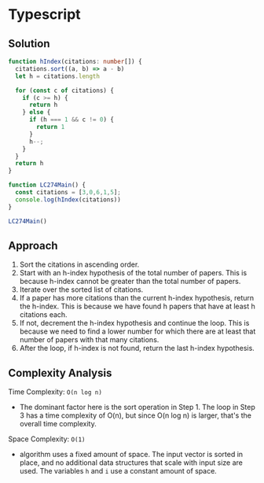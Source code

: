 # Typescript

## Solution

```typescript
function hIndex(citations: number[]) {
  citations.sort((a, b) => a - b)
  let h = citations.length

  for (const c of citations) {
    if (c >= h) {
      return h
    } else {
      if (h === 1 && c != 0) {
        return 1
      }
      h--;
    }
  }
  return h
}

function LC274Main() {
  const citations = [3,0,6,1,5];
  console.log(hIndex(citations))
}

LC274Main()
```

## Approach

1. Sort the citations in ascending order.
2. Start with an h-index hypothesis of the total number of papers. This is because h-index cannot be greater than the total number of papers.
3. Iterate over the sorted list of citations.
4. If a paper has more citations than the current h-index hypothesis, return the h-index. This is because we have found h papers that have at least h citations each.
5. If not, decrement the h-index hypothesis and continue the loop. This is because we need to find a lower number for which there are at least that number of papers with that many citations.
6. After the loop, if h-index is not found, return the last h-index hypothesis.

## Complexity Analysis

Time Complexity: `O(n log n)`

* The dominant factor here is the sort operation in Step 1. The loop in Step 3 has a time complexity of O(n), but since O(n log n) is larger, that's the overall time complexity.

Space Complexity: `O(1)`

* algorithm uses a fixed amount of space. The input vector is sorted in place, and no additional data structures that scale with input size are used. The variables `h` and `i` use a constant amount of space.
